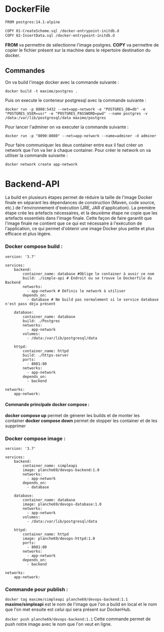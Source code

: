 # DockerFile

```sh
FROM postgres:14.1-alpine

COPY 01-CreateScheme.sql /docker-entrypoint-initdb.d
COPY 02-InsertData.sql /docker-entrypoint-initdb.d
```

**FROM** va permettre de sélectionne l'image postgres.
**COPY** va permettre de copier le fichier présent sur la machine dans le répertoire destination du docker.

## Commandes

On va build l'image docker avec la commande suivante : 
```shell
docker build -t maxime/postgres .
```

Puis on execute le conteneur postgresql avec la commande suivante : 
```shell
docker run -p 8888:5432 --net=app-network -e "POSTGRES_DB=db" -e "POSTGRES_USER=usr" -e "POSTGRES_PASSWORD=pwd" --name postgres -v /data:/var/lib/postgresql/data maxime/postgres
```

Pour lancer l'adminer on va executer la commande suivante : 
```shell
docker run -p "8090:8080" --net=app-network --name=adminer -d adminer
```

Pour faire communiquer les deux container entre eux il faut créer un network que l'on va lier à chaque container. Pour créer le network on va utiliser la commande suivante :

```shell
docker network create app-network
```

# Backend-API

La build en plusieurs étapes permet de réduire la taille de l'image Docker finale en séparant les dépendances de construction (Maven, code source, etc.) de l'environnement d'exécution (JRE, JAR d'application). La première étape crée les artefacts nécessaires, et la deuxième étape ne copie que les artefacts essentiels dans l'image finale. Cette façon de faire garantit que l'image finale ne contient que ce qui est nécessaire à l'exécution de l'application, ce qui permet d'obtenir une image Docker plus petite et plus efficace et plus légère.




### Docker compose build : 

```
version: '3.7'

services:
    backend:
        container_name: database #Oblige le container à avoir ce nom
        build: ./simple-api # Endroit ou se trouve le Dockerfile du Backend
        networks:
          - app-network # Définis le network à utiliser
        depends_on:
          - database # Ne build pas normalement si le service database n'est pass déja présent

    database:
        container_name: database
        build: ./Postgres
        networks:
          - app-network
        volumes:
          - /data:/var/lib/postgresql/data

    httpd:
        container_name: httpd
        build: ./https-server
        ports:
          - 8081:80
        networks:
          - app-network
        depends_on:
          - backend

networks:
    app-network: 

```
#### Commande principale docker compose :
**docker compose up** permet de génerer les builds et de monter les container
**docker compose down** permet de stopper les container et de les supprimer

### Docker compose image :

```docker
version: '3.7'

services:
    backend:
        container_name: simpleapi
        image: planche69/devops-backend:1.0
        networks:
          - app-network
        depends_on:
          - database

    database:
        container_name: database
        image: planche69/devops-database:1.0
        networks:
          - app-network
        volumes:
          - /data:/var/lib/postgresql/data

    httpd:
        container_name: httpd
        image: planche69/devops-httpd:1.0
        ports:
          - 8081:80
        networks:
          - app-network
        depends_on:
          - backend

networks:
    app-network: 

```

### Commande pour publish :

```docker tag maxime/simpleapi planche69/devops-backend:1.1```
**maxime/simpleapi** est le nom de l'image que l'on a build en local et le nom que l'on met ensuite est celui qui sera présent sur DockerHub.

```docker push planche69/devops-backend:1.1```
Cette commande permet de push notre image avec le nom que l'on veut en ligne.